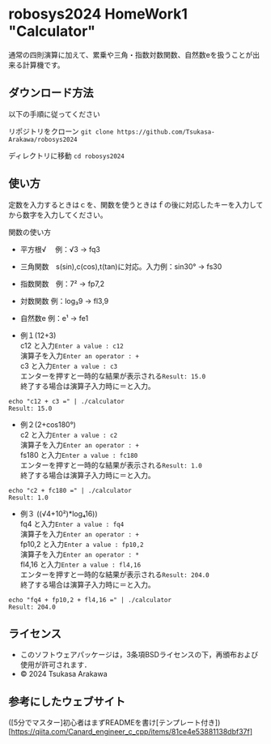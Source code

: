 # robosys2024 HomeWork1 "Calculator"

通常の四則演算に加えて、累乗や三角・指数対数関数、自然数eを扱うことが出来る計算機です。

## ダウンロード方法

以下の手順に従ってください

リポジトリをクローン
```git clone https://github.com/Tsukasa-Arakawa/robosys2024```

ディレクトリに移動
```cd robosys2024``` 

## 使い方
定数を入力するときはｃを、関数を使うときはｆの後に対応したキーを入力してから数字を入力してください。

関数の使い方  
- 平方根√　 例：√3 → fq3
- 三角関数　s(sin),c(cos),t(tan)に対応。入力例：sin30° → fs30  
- 指数関数　例：7² → fp7,2  
- 対数関数  例：log₃9 → fl3,9  
- 自然数e   例：e¹ → fe1  

- 例１(12+3)  
c12 と入力```Enter a value : c12```  
演算子を入力```Enter an operator : +```  
c3 と入力```Enter a value : c3```  
エンターを押すと一時的な結果が表示される```Result: 15.0```  
終了する場合は演算子入力時に＝と入力。  
```
echo "c12 + c3 =" | ./calculator
Result: 15.0   
```

- 例２(2+cos180°)  
c2 と入力```Enter a value : c2```  
演算子を入力```Enter an operator : +```  
fs180 と入力```Enter a value : fc180```  
エンターを押すと一時的な結果が表示される```Result: 1.0```  
終了する場合は演算子入力時に＝と入力。  
```
echo "c2 + fc180 =" | ./calculator
Result: 1.0
```

- 例３ ((√4+10²)*log₄16))  
fq4 と入力```Enter a value : fq4```  
演算子を入力```Enter an operator : +```  
fp10,2 と入力```Enter a value : fp10,2```  
演算子を入力```Enter an operator : *```  
fl4,16 と入力```Enter a value : fl4,16```  
エンターを押すと一時的な結果が表示される```Result: 204.0```  
終了する場合は演算子入力時に＝と入力。  
```一連の流れ
echo "fq4 + fp10,2 + fl4,16 =" | ./calculator
Result: 204.0
```


## ライセンス
- このソフトウェアパッケージは，3条項BSDライセンスの下，再頒布および使用が許可されます．  
- © 2024 Tsukasa Arakawa  

## 参考にしたウェブサイト
([5分でマスター]初心者はまずREADMEを書け[テンプレート付き])[https://qiita.com/Canard_engineer_c_cpp/items/81ce4e53881138dbf37f]
